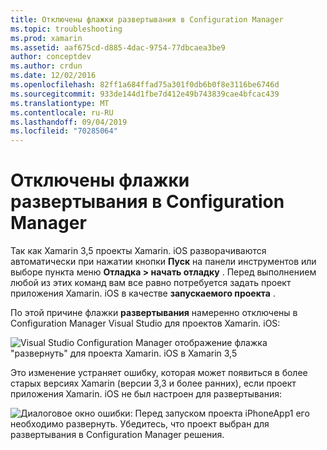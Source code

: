 ```yaml
---
title: Отключены флажки развертывания в Configuration Manager
ms.topic: troubleshooting
ms.prod: xamarin
ms.assetid: aaf675cd-d885-4dac-9754-77dbcaea3be9
author: conceptdev
ms.author: crdun
ms.date: 12/02/2016
ms.openlocfilehash: 82ff1a684ffad75a301f0db6b0f8e3116be6746d
ms.sourcegitcommit: 933de144d1fbe7d412e49b743839cae4bfcac439
ms.translationtype: MT
ms.contentlocale: ru-RU
ms.lasthandoff: 09/04/2019
ms.locfileid: "70285064"
---
```

# <a name="deploy-checkboxes-disabled-in-configuration-manager"></a>Отключены флажки развертывания в Configuration Manager

Так как Xamarin 3,5 проекты Xamarin. iOS разворачиваются автоматически при нажатии кнопки **Пуск** на панели инструментов или выборе пункта меню **Отладка > начать отладку** . Перед выполнением любой из этих команд вам все равно потребуется задать проект приложения Xamarin. iOS в качестве **запускаемого проекта** .

По этой причине флажки **развертывания** намеренно отключены в Configuration Manager Visual Studio для проектов Xamarin. iOS:

![](deploy-checkboxes-images/configuration.png "Visual Studio Configuration Manager отображение флажка \"развернуть\" для проекта Xamarin. iOS в Xamarin 3,5")

Это изменение устраняет ошибку, которая может появиться в более старых версиях Xamarin (версии 3,3 и более ранних), если проект приложения Xamarin. iOS не был настроен для развертывания:

![](deploy-checkboxes-images/error.png "Диалоговое окно ошибки: Перед запуском проекта iPhoneApp1 его необходимо развернуть. Убедитесь, что проект выбран для развертывания в Configuration Manager решения.")
